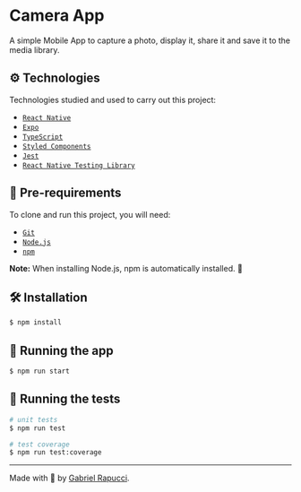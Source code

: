 # Camera App

A simple Mobile App to capture a photo, display it, share it and save it to the media library.

## ⚙️ Technologies

Technologies studied and used to carry out this project:

- [`React Native`](https://reactnative.dev/)
- [`Expo`](https://expo.dev/)
- [`TypeScript`](https://www.typescriptlang.org/)
- [`Styled Components`](https://styled-components.com/)
- [`Jest`](https://jestjs.io/)
- [`React Native Testing Library`](https://callstack.github.io/react-native-testing-library/)

## 📝 Pre-requirements

To clone and run this project, you will need:

- [`Git`](https://git-scm.com/)
- [`Node.js`](https://nodejs.org/)
- [`npm`](https://www.npmjs.com/)

**Note:** When installing Node.js, npm is automatically installed. 🎉

## 🛠️ Installation

```bash
$ npm install
```

## 🏃 Running the app

```bash
$ npm run start
```

## 🧪 Running the tests

```bash
# unit tests
$ npm run test

# test coverage
$ npm run test:coverage
```

---

Made with 💚 by [Gabriel Rapucci](https://gabrielrapucci.com.br).
